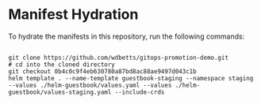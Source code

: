 
# Manifest Hydration

To hydrate the manifests in this repository, run the following commands:

```shell

git clone https://github.com/wdbetts/gitops-promotion-demo.git
# cd into the cloned directory
git checkout 0b4c0c9f4eb630780a87bd8ac88ae9497d043c1b
helm template . --name-template guestbook-staging --namespace staging --values ./helm-guestbook/values.yaml --values ./helm-guestbook/values-staging.yaml --include-crds
```